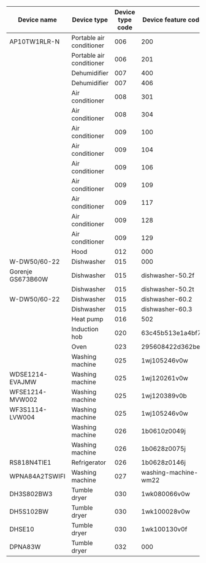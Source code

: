 
| Device name       | Device type              | Device type code | Device feature code |
|-------------------|--------------------------|------------------|---------------------|
| AP10TW1RLR-N      | Portable air conditioner | 006              | 200                 |
|                   | Portable air conditioner | 006              | 201                 |
|                   | Dehumidifier             | 007              | 400                 |
|                   | Dehumidifier             | 007              | 406                 |
|                   | Air conditioner          | 008              | 301                 |
|                   | Air conditioner          | 008              | 304                 |
|                   | Air conditioner          | 009              | 100                 |
|                   | Air conditioner          | 009              | 104                 |
|                   | Air conditioner          | 009              | 106                 |
|                   | Air conditioner          | 009              | 109                 |
|                   | Air conditioner          | 009              | 117                 |
|                   | Air conditioner          | 009              | 128                 |
|                   | Air conditioner          | 009              | 129                 |
|                   | Hood                     | 012              | 000                 |
| W-DW50/60-22      | Dishwasher               | 015              | 000                 |
| Gorenje GS673B60W | Dishwasher               | 015              | dishwasher-50.2f    |
|                   | Dishwasher               | 015              | dishwasher-50.2t    |
| W-DW50/60-22      | Dishwasher               | 015              | dishwasher-60.2     |
|                   | Dishwasher               | 015              | dishwasher-60.3     |
|                   | Heat pump                | 016              | 502                 |
|                   | Induction hob            | 020              | 63c45b513e1a4bf7    |
|                   | Oven                     | 023              | 295608422d362be1    |
|                   | Washing machine          | 025              | 1wj105246v0w        |
| WDSE1214-EVAJMW   | Washing machine          | 025              | 1wj120261v0w        |
| WFSE1214-MVW002   | Washing machine          | 025              | 1wj120389v0b        |
| WF3S1114-LVW004   | Washing machine          | 025              | 1wj105246v0w        |
|                   | Washing machine          | 026              | 1b0610z0049j        |
|                   | Washing machine          | 026              | 1b0628z0075j        |
| RS818N4TIE1       | Refrigerator             | 026              | 1b0628z0146j        |
| WPNA84A2TSWIFI    | Washing machine          | 027              | washing-machine-wm22|
| DH3S802BW3        | Tumble dryer             | 030              | 1wk080066v0w        |
| DH5S102BW         | Tumble dryer             | 030              | 1wk100028v0w        |
| DHSE10            | Tumble dryer             | 030              | 1wk100130v0f        |
| DPNA83W           | Tumble dryer             | 032              | 000                 |
